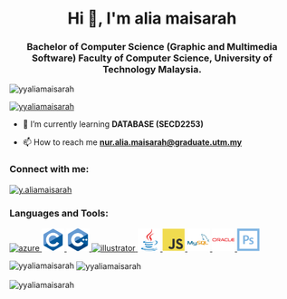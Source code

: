 <h1 align="center">Hi 👋, I'm alia maisarah</h1>
<h3 align="center">Bachelor of Computer Science (Graphic and Multimedia Software) Faculty of Computer Science, University of Technology Malaysia.</h3>

<p align="left"> <img src="https://komarev.com/ghpvc/?username=yyaliamaisarah&label=Profile%20views&color=0e75b6&style=flat" alt="yyaliamaisarah" /> </p>

<p align="left"> <a href="https://github.com/ryo-ma/github-profile-trophy"><img src="https://github-profile-trophy.vercel.app/?username=yyaliamaisarah" alt="yyaliamaisarah" /></a> </p>

- 🌱 I’m currently learning **DATABASE (SECD2253)**

- 📫 How to reach me **nur.alia.maisarah@graduate.utm.my**

<h3 align="left">Connect with me:</h3>
<p align="left">
<a href="https://instagram.com/y.aliamaisarah" target="blank"><img align="center" src="https://raw.githubusercontent.com/rahuldkjain/github-profile-readme-generator/master/src/images/icons/Social/instagram.svg" alt="y.aliamaisarah" height="30" width="40" /></a>
</p>

<h3 align="left">Languages and Tools:</h3>
<p align="left"> <a href="https://azure.microsoft.com/en-in/" target="_blank" rel="noreferrer"> <img src="https://www.vectorlogo.zone/logos/microsoft_azure/microsoft_azure-icon.svg" alt="azure" width="40" height="40"/> </a> <a href="https://www.cprogramming.com/" target="_blank" rel="noreferrer"> <img src="https://raw.githubusercontent.com/devicons/devicon/master/icons/c/c-original.svg" alt="c" width="40" height="40"/> </a> <a href="https://www.w3schools.com/cpp/" target="_blank" rel="noreferrer"> <img src="https://raw.githubusercontent.com/devicons/devicon/master/icons/cplusplus/cplusplus-original.svg" alt="cplusplus" width="40" height="40"/> </a> <a href="https://www.adobe.com/in/products/illustrator.html" target="_blank" rel="noreferrer"> <img src="https://www.vectorlogo.zone/logos/adobe_illustrator/adobe_illustrator-icon.svg" alt="illustrator" width="40" height="40"/> </a> <a href="https://www.java.com" target="_blank" rel="noreferrer"> <img src="https://raw.githubusercontent.com/devicons/devicon/master/icons/java/java-original.svg" alt="java" width="40" height="40"/> </a> <a href="https://developer.mozilla.org/en-US/docs/Web/JavaScript" target="_blank" rel="noreferrer"> <img src="https://raw.githubusercontent.com/devicons/devicon/master/icons/javascript/javascript-original.svg" alt="javascript" width="40" height="40"/> </a> <a href="https://www.mysql.com/" target="_blank" rel="noreferrer"> <img src="https://raw.githubusercontent.com/devicons/devicon/master/icons/mysql/mysql-original-wordmark.svg" alt="mysql" width="40" height="40"/> </a> <a href="https://www.oracle.com/" target="_blank" rel="noreferrer"> <img src="https://raw.githubusercontent.com/devicons/devicon/master/icons/oracle/oracle-original.svg" alt="oracle" width="40" height="40"/> </a> <a href="https://www.photoshop.com/en" target="_blank" rel="noreferrer"> <img src="https://raw.githubusercontent.com/devicons/devicon/master/icons/photoshop/photoshop-line.svg" alt="photoshop" width="40" height="40"/> </a> </p>

<p><img align="left" src="https://github-readme-stats.vercel.app/api/top-langs?username=yyaliamaisarah&show_icons=true&locale=en&layout=compact" alt="yyaliamaisarah" /></p>

<p>&nbsp;<img align="center" src="https://github-readme-stats.vercel.app/api?username=yyaliamaisarah&show_icons=true&locale=en" alt="yyaliamaisarah" /></p>

<p><img align="center" src="https://github-readme-streak-stats.herokuapp.com/?user=yyaliamaisarah&" alt="yyaliamaisarah" /></p>
